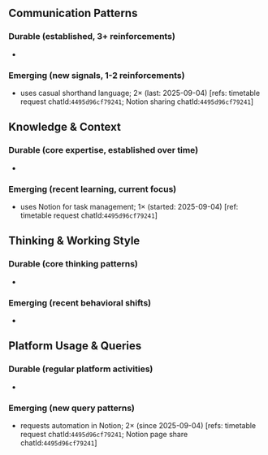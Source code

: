 ## Communication Patterns
### Durable (established, 3+ reinforcements)
-  

### Emerging (new signals, 1-2 reinforcements)
- uses casual shorthand language; 2× (last: 2025-09-04) [refs: timetable request chatId:`4495d96cf79241`; Notion sharing chatId:`4495d96cf79241`]

## Knowledge & Context
### Durable (core expertise, established over time)
-  

### Emerging (recent learning, current focus)
- uses Notion for task management; 1× (started: 2025-09-04) [ref: timetable request chatId:`4495d96cf79241`]

## Thinking & Working Style
### Durable (core thinking patterns)
-  

### Emerging (recent behavioral shifts)
-  

## Platform Usage & Queries
### Durable (regular platform activities)
-  

### Emerging (new query patterns)
- requests automation in Notion; 2× (since 2025-09-04) [refs: timetable request chatId:`4495d96cf79241`; Notion page share chatId:`4495d96cf79241`]